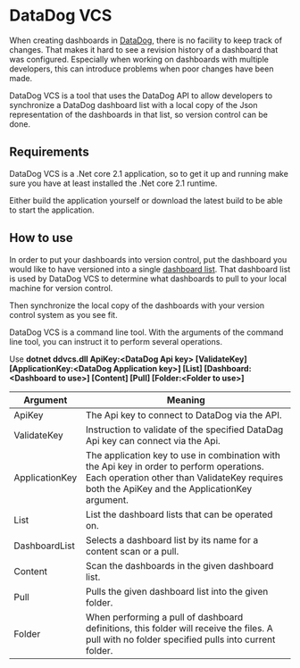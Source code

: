 # DataDog VCS
When creating dashboards in [DataDog](https://www.datadoghq.com), there is no facility to keep track of changes. That makes it hard to see a revision history of a dashboard that was configured. Especially when working on dashboards with multiple developers, this can introduce problems when poor changes have been made.

DataDog VCS is a tool that uses the DataDog API to allow developers to synchronize a DataDog dashboard list with a local copy of the Json representation of the dashboards in that list, so version control can be done.

## Requirements

DataDog VCS is a .Net core 2.1 application, so to get it up and running make sure you have at least installed the .Net core 2.1 runtime.

Either build the application yourself or download the latest build to be able to start the application.

## How to use

In order to put your dashboards into version control, put the dashboard you would like to have versioned into a single [dashboard list](https://www.datadoghq.com/blog/dashboard-lists). That dashboard list is used by DataDog VCS to determine what dashboards to pull to your local machine for version control.

Then synchronize the local copy of the dashboards with your version control system as you see fit.

DataDog VCS is a command line tool. With the arguments of the command line tool, you can instruct it to perform several operations.

Use **dotnet ddvcs.dll ApiKey:\<DataDog Api key\> \[ValidateKey\] \[ApplicationKey:\<DataDog Application key\>\] \[List\] \[Dashboard:\<Dashboard to use>\] \[Content\] \[Pull\] \[Folder:\<Folder to use\>]**

| Argument       | Meaning                                                      |
| -------------- | ------------------------------------------------------------ |
| ApiKey         | The Api key to connect to DataDog via the API.               |
| ValidateKey    | Instruction to validate of the specified DataDag Api key can connect via the Api. |
| ApplicationKey | The application key to use in combination with the Api key in order to perform operations. Each operation other than ValidateKey requires both the ApiKey and the ApplicationKey argument. |
| List           | List the dashboard lists that can be operated on.            |
| DashboardList  | Selects a dashboard list by its name for a content scan or a pull. |
| Content        | Scan the dashboards in the given dashboard list.             |
| Pull           | Pulls the given dashboard list into the given folder.        |
| Folder         | When performing a pull of dashboard definitions, this folder will receive the files. A pull with no folder specified pulls into current folder. |


